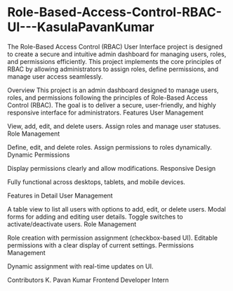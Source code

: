 # Role-Based-Access-Control-RBAC-UI---KasulaPavanKumar
The Role-Based Access Control (RBAC) User Interface project is designed to create a secure and intuitive admin dashboard for managing users, roles, and permissions efficiently. This project implements the core principles of RBAC by allowing administrators to assign roles, define permissions, and manage user access seamlessly.

Overview
This project is an admin dashboard designed to manage users, roles, and permissions following the principles of Role-Based Access Control (RBAC). The goal is to deliver a secure, user-friendly, and highly responsive interface for administrators.
Features
User Management

View, add, edit, and delete users.
Assign roles and manage user statuses.
Role Management

Define, edit, and delete roles.
Assign permissions to roles dynamically.
Dynamic Permissions

Display permissions clearly and allow modifications.
Responsive Design

Fully functional across desktops, tablets, and mobile devices.

Features in Detail
User Management

A table view to list all users with options to add, edit, or delete users.
Modal forms for adding and editing user details.
Toggle switches to activate/deactivate users.
Role Management

Role creation with permission assignment (checkbox-based UI).
Editable permissions with a clear display of current settings.
Permissions Management

Dynamic assignment with real-time updates on UI.

Contributors
K. Pavan Kumar
Frontend Developer Intern

